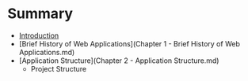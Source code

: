 # Summary

* [Introduction](README.md)
* [Brief History of Web Applications](Chapter 1 - Brief History of Web Applications.md)
* [Application Structure](Chapter 2 - Application Structure.md)
   * Project Structure

